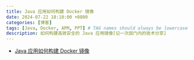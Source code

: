 ```yaml
---
title: Java 应用如何构建 Docker 镜像
date: 2024-07-22 18:10:00 +0800
categories: [博客]
tags: [Java, Docker, APM, PPT] # TAG names should always be lowercase
description: 如何构建高效安全的 Java 应用镜像[记一次部门内的技术分享]
---
```


- [Java 应用如何构建 Docker 镜像](https://saveole.github.io/java_app_build_docker_image/1)
